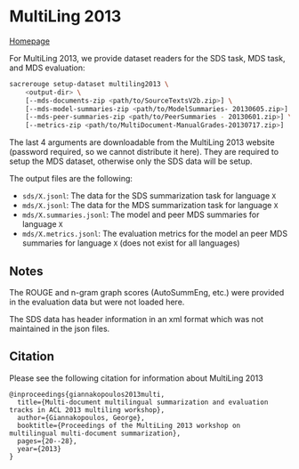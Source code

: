 # MultiLing 2013
[Homepage](http://multiling.iit.demokritos.gr/pages/view/662/multiling-2013)

For MultiLing 2013, we provide dataset readers for the SDS task, MDS task, and MDS evaluation:
```bash
sacrerouge setup-dataset multiling2013 \
    <output-dir> \
    [--mds-documents-zip <path/to/SourceTextsV2b.zip>] \
    [--mds-model-summaries-zip <path/to/ModelSummaries- 20130605.zip>] \
    [--mds-peer-summaries-zip <path/to/PeerSummaries - 20130601.zip>] \
    [--metrics-zip <path/to/MultiDocument-ManualGrades-20130717.zip>]
```
The last 4 arguments are downloadable from the MultiLing 2013 website (password required, so we cannot distribute it here).
They are required to setup the MDS dataset, otherwise only the SDS data will be setup.

The output files are the following:
- `sds/X.jsonl`: The data for the SDS summarization task for language `X`
- `mds/X.jsonl`: The data for the MDS summarization task for language `X`
- `mds/X.summaries.jsonl`: The model and peer MDS summaries for language `X`
- `mds/X.metrics.jsonl`: The evaluation metrics for the model an peer MDS summaries for language `X` (does not exist for all languages) 

## Notes
The ROUGE and n-gram graph scores (AutoSummEng, etc.) were provided in the evaluation data but were not loaded here.

The SDS data has header information in an xml format which was not maintained in the json files.

## Citation
Please see the following citation for information about MultiLing 2013
```
@inproceedings{giannakopoulos2013multi,
  title={Multi-document multilingual summarization and evaluation tracks in ACL 2013 multiling workshop},
  author={Giannakopoulos, George},
  booktitle={Proceedings of the MultiLing 2013 workshop on multilingual multi-document summarization},
  pages={20--28},
  year={2013}
}
```